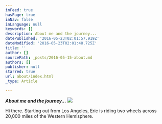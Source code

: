 ```yaml
---
inFeed: true
hasPage: true
inNav: false
inLanguage: null
keywords: []
description: About me and the journey...
datePublished: '2016-05-23T02:01:57.919Z'
dateModified: '2016-05-23T02:01:48.725Z'
title: ''
author: []
sourcePath: _posts/2016-05-15-about.md
authors: []
publisher: null
starred: true
url: about/index.html
_type: Article

---
```

**_About me and the journey..._**
![](https://the-grid-user-content.s3-us-west-2.amazonaws.com/72a2a005-669a-4bde-900e-d68f940c51c8.jpg)

Hi there. Starting out from Los Angeles, Eric is riding two wheels across 20,000 miles of the Western Hemisphere.